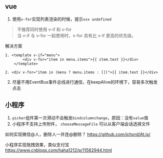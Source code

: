 ## vue
1. 使用`v-for`实现列表渲染的时候，提示`xxx undefined`

> 不推荐同时使用 v-if 和 v-for  
当 v-if 与 v-for 一起使用时，v-for 具有比 v-if 更高的优先级。

解决方案
``` vuejs
1. <template v-if="menu">
        <div v-for="item in menu.items">{{ item.text }}</div>
    </template>
    
2. <div v-for="item in (menu ? menu.items : [])">{{ item.text }}</div>    
```
2. 尽量不用EventBus事件总线进行通信，在keepAlive的环境下，容易多次触发点击

## 小程序
1. `picker`组件第一次滑动不会触发`bindcolumnchange`，原因：没有`value`值
2. 小程序不支持上传附件， `chooseMessageFile` 可以从客户端会话选择文件

如何实现微信@人，删除人一并连@删除？
https://github.com/ichord/At.js/

小程序实现拖拽效果，类似支付宝
https://www.cnblogs.com/haha1212/p/11562944.html
